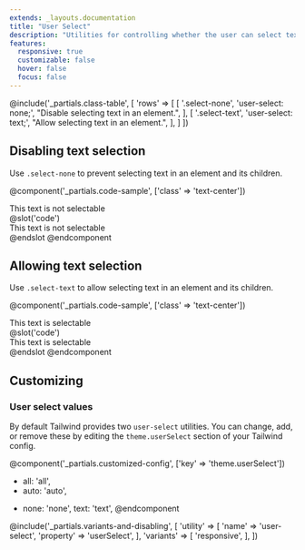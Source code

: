 ```yaml
---
extends: _layouts.documentation
title: "User Select"
description: "Utilities for controlling whether the user can select text in an element."
features:
  responsive: true
  customizable: false
  hover: false
  focus: false
---
```


@include('_partials.class-table', [
  'rows' => [
    [
      '.select-none',
      'user-select: none;',
      "Disable selecting text in an element.",
    ],
    [
      '.select-text',
      'user-select: text;',
      "Allow selecting text in an element.",
    ],
  ]
])

## Disabling text selection

Use `.select-none` to prevent selecting text in an element and its children.

@component('_partials.code-sample', ['class' => 'text-center'])
<div class="mx-auto max-w-sm bg-gray-200 p-2 select-none">
  This text is not selectable
</div>
@slot('code')
<div class="... select-none">
  This text is not selectable
</div>
@endslot
@endcomponent

## Allowing text selection

Use `.select-text` to allow selecting text in an element and its children.

@component('_partials.code-sample', ['class' => 'text-center'])
<div class="mx-auto max-w-sm bg-gray-200 p-2 select-text">
  This text is selectable
</div>
@slot('code')
<div class="... select-text">
  This text is selectable
</div>
@endslot
@endcomponent

## Customizing

### User select values

By default Tailwind provides two `user-select` utilities. You can change, add, or remove these by editing the `theme.userSelect` section of your Tailwind config.

@component('_partials.customized-config', ['key' => 'theme.userSelect'])
+ all: 'all',
+ auto: 'auto',
- none: 'none',
  text: 'text',
@endcomponent

@include('_partials.variants-and-disabling', [
    'utility' => [
        'name' => 'user-select',
        'property' => 'userSelect',
    ],
    'variants' => [
        'responsive',
    ],
])
